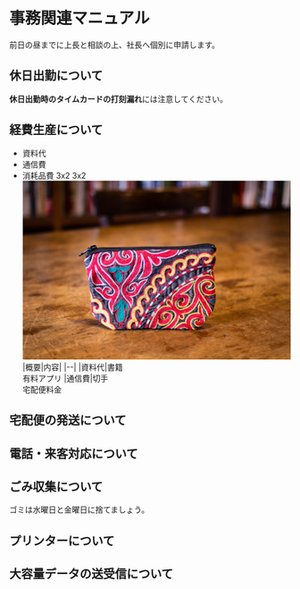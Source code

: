 # 事務関連マニュアル
前日の昼までに上長と相談の上、社長へ個別に申請します。

## 休日出勤について

**休日出勤時のタイムカードの打刻漏れ**には注意してください。

## 経費生産について

- 資料代
- 通信費
- 消耗品費
3x2
3x2
![一月](0001.jpg)
|概要|内容|
|--|
|資料代|書籍<br>有料アプリ
|通信費|切手<br>宅配便料金


## 宅配便の発送について

## 電話・来客対応について

## ごみ収集について

ゴミは水曜日と金曜日に捨てましょう。

## プリンターについて

## 大容量データの送受信について
